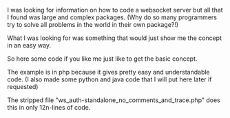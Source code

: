 I was looking for information on how to code a websocket server but all that I found 
was large and complex packages.
(Why do so many programmers try to solve all problems in the world in their own package?!)

What I was looking for was something that would just show me the concept in an easy way.

So here some code if you like me just like to get the basic concept.

The example is in php because it gives pretty easy and understandable code.
(I also made some python and java code that I will put here later if requested)

The stripped file "ws_auth-standalone_no_comments_and_trace.php" does this in only 
12n-lines of code.


